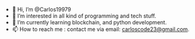 - 👋 Hi, I’m @Carlos19979
- 👀 I’m interested in all kind of programming and tech stuff.
- 🌱 I’m currently learning blockchain, and python development.
- 📫 How to reach me : contact me via email: carloscode23@gmail.com.

